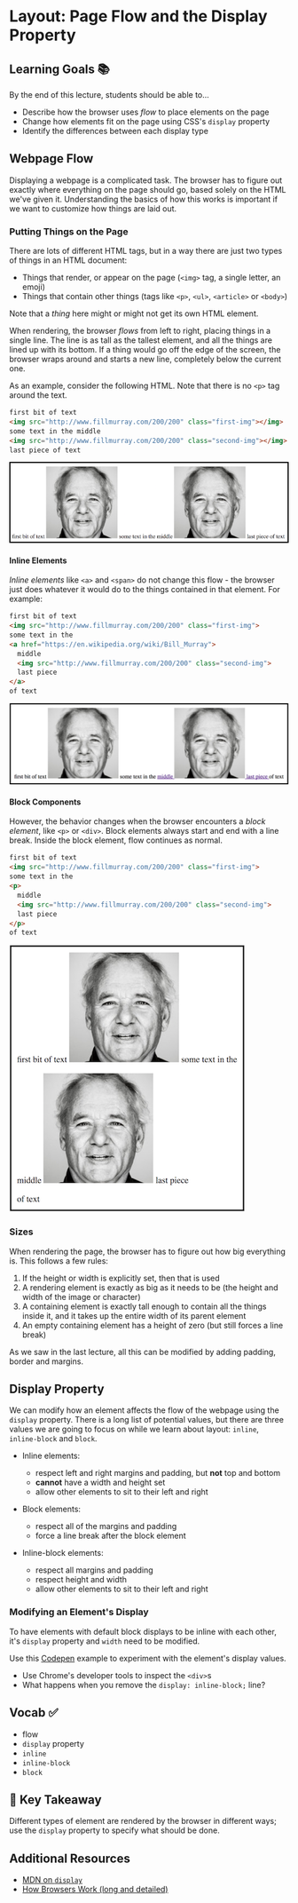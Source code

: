 # Layout: Page Flow and the Display Property

## Learning Goals 📚
By the end of this lecture, students should be able to...

- Describe how the browser uses _flow_ to place elements on the page
- Change how elements fit on the page using CSS's `display` property
- Identify the differences between each display type

## Webpage Flow

Displaying a webpage is a complicated task. The browser has to figure out exactly where everything on the page should go, based solely on the HTML we've given it. Understanding the basics of how this works is important if we want to customize how things are laid out.

### Putting Things on the Page
There are lots of different HTML tags, but in a way there are just two types of things in an HTML document:
- Things that render, or appear on the page (`<img>` tag, a single letter, an emoji)
- Things that contain other things (tags like `<p>`, `<ul>`, `<article>` or `<body>`)

Note that a _thing_ here might or might not get its own HTML element.

When rendering, the browser _flows_ from left to right, placing things in a single line. The line is as tall as the tallest element, and all the things are lined up with its bottom. If a thing would go off the edge of the screen, the browser wraps around and starts a new line, completely below the current one.

As an example, consider the following HTML. Note that there is no `<p>` tag around the text.

```html
first bit of text
<img src="http://www.fillmurray.com/200/200" class="first-img"></img>
some text in the middle
<img src="http://www.fillmurray.com/200/200" class="second-img"></img>
last piece of text
```

![Basic Flow](imgs/layout-display/flow-basic.png)

#### Inline Elements
_Inline elements_ like `<a>` and `<span>` do not change this flow - the browser just does whatever it would do to the things contained in that element. For example:

```html
first bit of text
<img src="http://www.fillmurray.com/200/200" class="first-img">
some text in the
<a href="https://en.wikipedia.org/wiki/Bill_Murray">
  middle
  <img src="http://www.fillmurray.com/200/200" class="second-img">
  last piece
</a>
of text
```

![Flow With Inlines](imgs/layout-display/flow-with-inline.png)

#### Block Components
However, the behavior changes when the browser encounters a _block element_, like `<p>` or `<div>`. Block elements always start and end with a line break. Inside the block element, flow continues as normal.

```html
first bit of text
<img src="http://www.fillmurray.com/200/200" class="first-img">
some text in the
<p>
  middle
  <img src="http://www.fillmurray.com/200/200" class="second-img">
  last piece
</p>
of text
```

![Flow With Block Elements](imgs/layout-display/flow-with-block.png)

### Sizes
When rendering the page, the browser has to figure out how big everything is. This follows a few rules:
1. If the height or width is explicitly set, then that is used
1. A rendering element is exactly as big as it needs to be (the height and width of the image or character)
1. A containing element is exactly tall enough to contain all the things inside it, and it takes up the entire width of its parent element
1. An empty containing element has a height of zero (but still forces a line break)

As we saw in the last lecture, all this can be modified by adding padding, border and margins.

## Display Property
We can modify how an element affects the flow of the webpage using the `display` property. There is a long list of potential values, but there are three values we are going to focus on while we learn about layout: `inline`, `inline-block` and `block`.

- Inline elements:
  - respect left and right margins and padding, but **not** top and bottom
  - **cannot** have a width and height set
  - allow other elements to sit to their left and right

- Block elements:
  - respect all of the margins and padding
  - force a line break after the block element

- Inline-block elements:
  - respect all margins and padding
  - respect height and width
  - allow other elements to sit to their left and right

### Modifying an Element's Display

To have elements with default block displays to be inline with each other, it's `display` property and `width` need to be modified.

Use this [Codepen](http://codepen.io/jamazing/pen/rrxLZo) example to experiment with the element's display values.
- Use Chrome's developer tools to inspect the `<div>`s
- What happens when you remove the `display: inline-block;` line?

## Vocab ✅
- flow
- `display` property
- `inline`
- `inline-block`
- `block`

## 🔑 Key Takeaway
Different types of element are rendered by the browser in different ways; use the `display` property to specify what should be done.

## Additional Resources
- [MDN on `display`](https://developer.mozilla.org/en-US/docs/Web/CSS/display)
- [How Browsers Work (long and detailed)](https://www.html5rocks.com/en/tutorials/internals/howbrowserswork/)
